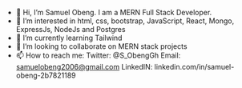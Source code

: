 - 👋 Hi, I’m Samuel Obeng. I am a MERN Full Stack Developer.
- 👀 I’m interested in html, css, bootstrap, JavaScript, React, Mongo, ExpressJs, NodeJs and Postgres
- 🌱 I’m currently learning Tailwind
- 💞️ I’m looking to collaborate on MERN stack projects
- 📫 How to reach me: Twitter: @S_ObengGh Email: samuelobeng2006@gmail.com LinkedIN: linkedin.com/in/samuel-obeng-2b7821189

<!---
samlobeng/samlobeng is a ✨ special ✨ repository because its `README.md` (this file) appears on your GitHub profile.
You can click the Preview link to take a look at your changes.
--->
